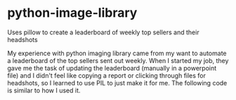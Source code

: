 # python-image-library
Uses pillow to create a leaderboard of weekly top sellers and their headshots

My experience with python imaging library came from my want to automate a leaderboard of the top sellers sent out weekly. When I started my job, they gave me the task of updating the leaderboard (manually in a powerpoint file) and I didn't feel like copying a report or clicking through files for headshots, so I learned to use PIL to just make it for me. The following code is similar to how I used it.
